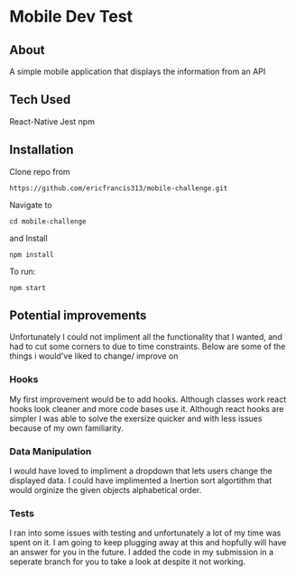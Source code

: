 
# Mobile Dev Test 
## About
A simple mobile application that displays the information from an API 
## Tech Used 
React-Native
Jest
npm


## Installation 
Clone repo from 
```
https://github.com/ericfrancis313/mobile-challenge.git
```
Navigate to
```
cd mobile-challenge
```
and Install
```
npm install
```
To run:
```
npm start
```
## Potential improvements 
Unfortunately I could not impliment all the functionality that I wanted, and had to cut some corners to due to time constraints.  Below are some of the things i would've liked to change/ improve on
### Hooks
My first improvement would be to add hooks. Although classes work react hooks look cleaner and more code bases use it. Although react hooks are simpler I was able to solve the exersize quicker and with less issues because of my own familiarity. 

### Data Manipulation 
I would have loved to impliment a dropdown that lets users change the displayed data.  I could have implimented a Inertion sort algortithm that would orginize the given objects alphabetical order. 
### Tests 
I ran into some issues with testing and unfortunately a lot of my time was spent on it. I am going to keep plugging away at this and hopfully will have an answer for you in the future. I added the code in my submission  in a seperate branch for you to take a look at despite it not working.
